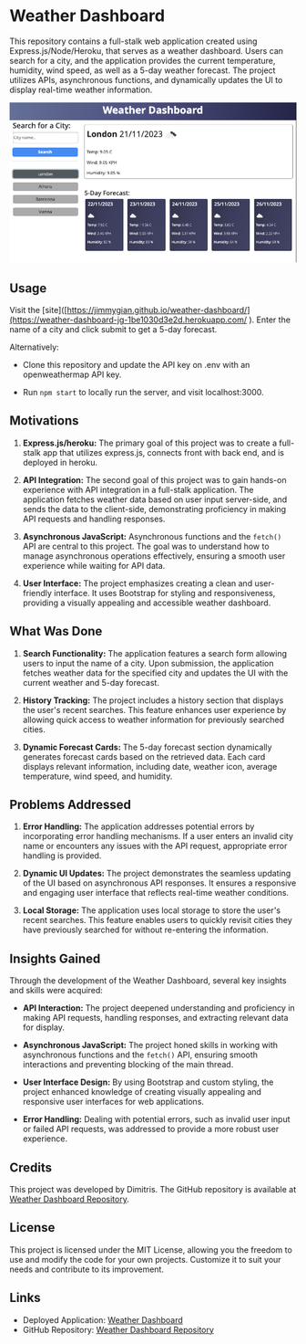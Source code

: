 # Weather Dashboard

This repository contains a full-stalk web application created using Express.js/Node/Heroku, that serves as a weather dashboard. Users can search for a city, and the application provides the current temperature, humidity, wind speed, as well as a 5-day weather forecast. The project utilizes APIs, asynchronous functions, and dynamically updates the UI to display real-time weather information.

<img src="./assets/images/project-screenshot-1.png">


## Usage
Visit the [site]([https://jimmygian.github.io/weather-dashboard/](https://weather-dashboard-jg-1be1030d3e2d.herokuapp.com/ ). Enter the name of a city and click submit to get a 5-day forecast.

Alternatively:
- Clone this repository and update the API key on .env with an openweathermap API key.

- Run `npm start` to locally run the server, and visit localhost:3000.

## Motivations

1. **Express.js/heroku:** The primary goal of this project was to create a full-stalk app that utilizes express.js, connects front with back end, and is deployed in heroku.

1. **API Integration:** The second goal of this project was to gain hands-on experience with API integration in a full-stalk application. The application fetches weather data based on user input server-side, and sends the data to the client-side, demonstrating proficiency in making API requests and handling responses.

2. **Asynchronous JavaScript:** Asynchronous functions and the `fetch()` API are central to this project. The goal was to understand how to manage asynchronous operations effectively, ensuring a smooth user experience while waiting for API data.

3. **User Interface:** The project emphasizes creating a clean and user-friendly interface. It uses Bootstrap for styling and responsiveness, providing a visually appealing and accessible weather dashboard.

## What Was Done

1. **Search Functionality:** The application features a search form allowing users to input the name of a city. Upon submission, the application fetches weather data for the specified city and updates the UI with the current weather and 5-day forecast.

2. **History Tracking:** The project includes a history section that displays the user's recent searches. This feature enhances user experience by allowing quick access to weather information for previously searched cities.

3. **Dynamic Forecast Cards:** The 5-day forecast section dynamically generates forecast cards based on the retrieved data. Each card displays relevant information, including date, weather icon, average temperature, wind speed, and humidity.

## Problems Addressed

1. **Error Handling:** The application addresses potential errors by incorporating error handling mechanisms. If a user enters an invalid city name or encounters any issues with the API request, appropriate error handling is provided.

2. **Dynamic UI Updates:** The project demonstrates the seamless updating of the UI based on asynchronous API responses. It ensures a responsive and engaging user interface that reflects real-time weather conditions.

3. **Local Storage:** The application uses local storage to store the user's recent searches. This feature enables users to quickly revisit cities they have previously searched for without re-entering the information.

## Insights Gained

Through the development of the Weather Dashboard, several key insights and skills were acquired:

- **API Interaction:** The project deepened understanding and proficiency in making API requests, handling responses, and extracting relevant data for display.

- **Asynchronous JavaScript:** The project honed skills in working with asynchronous functions and the `fetch()` API, ensuring smooth interactions and preventing blocking of the main thread.

- **User Interface Design:** By using Bootstrap and custom styling, the project enhanced knowledge of creating visually appealing and responsive user interfaces for web applications.

- **Error Handling:** Dealing with potential errors, such as invalid user input or failed API requests, was addressed to provide a more robust user experience.


## Credits

This project was developed by Dimitris. The GitHub repository is available at [Weather Dashboard Repository](https://github.com/jimmygian/weather-dashboard/).

## License

This project is licensed under the MIT License, allowing you the freedom to use and modify the code for your own projects. Customize it to suit your needs and contribute to its improvement.

## Links

- Deployed Application: [Weather Dashboard](https://jimmygian.github.io/weather-dashboard/)
- GitHub Repository: [Weather Dashboard Repository](https://github.com/jimmygian/weather-dashboard/)


